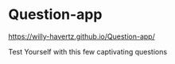 # Question-app
https://willy-havertz.github.io/Question-app/

 Test Yourself with this few captivating questions
